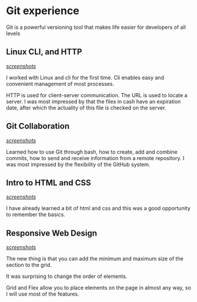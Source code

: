 # Git experience
Git is a powerful versioning tool that makes life easier for developers of all levels

## Linux CLI, and HTTP
[*screenshots*](https://github.com/OlStani/kottans-frontend/tree/main/task_linux_cli)

I worked with Linux and cli for the first time. Cli enables easy and convenient management of most processes.

HTTP is used for client-server communication. The URL is used to locate a server. I was most impressed by that the files in cash have an expiration date, after which the actuality of this file is checked on the server.

## Git Collaboration
[*screenshots*](https://github.com/OlStani/kottans-frontend/tree/main/task_git_collaboration)

Learned how to use Git through bash, how to create, add and combine commits, how to send and receive information from a remote repository. I was most impressed by the flexibility of the GitHub system.

## Intro to HTML and CSS
[*screenshots*](https://github.com/OlStani/kottans-frontend/tree/main/task_html_css_intro)


I have already learned a bit of html and css and this was a good opportunity to remember the basics.

## Responsive Web Design
[*screenshots*](https://github.com/OlStani/kottans-frontend/tree/main/task_responsive_web_design)


The new thing is that you can add the minimum and maximum size of the section to the grid.

It was surprising to change the order of elements. 

Grid and Flex allow you to place elements on the page in almost any way, so I will use most of the features.
